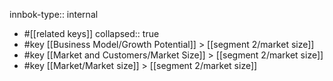 innbok-type:: internal
- #[[related keys]]
collapsed:: true
- #key [[Business Model/Growth Potential]] > [[segment 2/market size]]
- #key [[Market and Customers/Market Size]] > [[segment 2/market size]]
- #key [[Market/Market size]] > [[segment 2/market size]]




